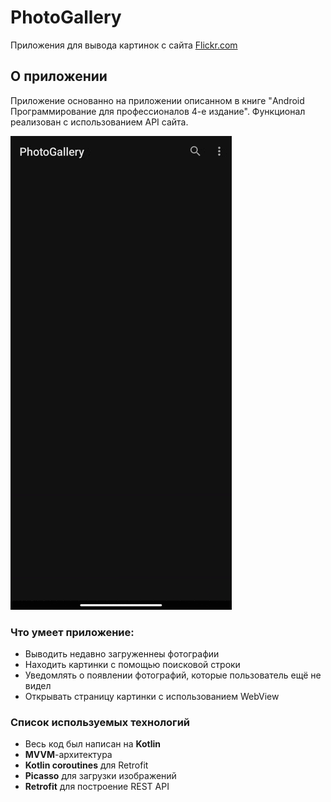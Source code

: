 # PhotoGallery
Приложения для вывода картинок с сайта [Flickr.com](https://www.flickr.com/explore)

## О приложении
Приложение основанно на приложении описанном в книге "Android Программирование для профессионалов 4-е издание". Функционал реализован с использованием API сайта.

![](https://github.com/K0RGA/files/blob/main/PhotoGalleryExampleOfWork.gif)

### Что умеет приложение:
* Выводить недавно загруженнеы фотографии
* Находить картинки с помощью поисковой строки
* Уведомлять о появлении фотографий, которые пользователь ещё не видел
* Открывать страницу картинки с использованием WebView

### Список используемых технологий
* Весь код был написан  на **Kotlin**
* **MVVM**-архитектура
* **Kotlin coroutines** для Retrofit
* **Picasso** для загрузки изображений
* **Retrofit** для построение REST API

